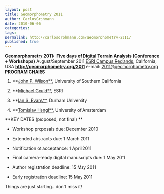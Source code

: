 ```yaml
---
layout: post
title: Geomorphometry 2011
author: CarlosGrohmann
date: 2010-06-06
categories: 
tags: 
permalink: http://carlosgrohmann.com/geomorphometry-2011/
published: true
---
```



**Geomorphometry 2011:  Five days of Digital Terrain Analysis (Conference + Workshops)** August/September 2011 [ESRI Campus Redlands](http://www.esri.com/about-esri/redlands/index.html), California, USA **<http://geomorphometry.org/2011>** e-mail: [2011@geomorphometry.org](mailto:2011@geomorphometry.org) **PROGRAM CHAIRS**



  1. **[John P. Wilson**](http://geomorphometry.org/search/user/wilson), University of Southern California

  2. **[Michael Gould**](http://geomorphometry.org/search/user/gould), ESRI

  3. **[Ian S. Evans**](http://geomorphometry.org/search/user/evans), Durham University

  4. **[Tomislav Hengl**](http://geomorphometry.org/search/user/hengl), University of Amsterdam

**KEY DATES (proposed, not final) **



  * Workshop proposals due: December 2010

  * Extended abstracts due: 1 March 2011

  * Notification of acceptance: 1 April 2011

  * Final camera-ready digital manuscripts due: 1 May 2011

  * Author registration deadline: 15 May 2011

  * Early registration deadline: 15 May 2011

Things are just starting.. don't miss it!
